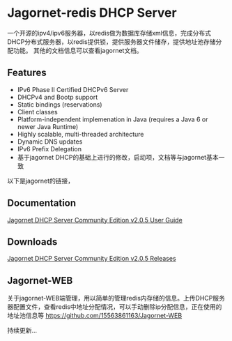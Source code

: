# Jagornet-redis DHCP Server
一个开源的ipv4/ipv6服务器，以redis做为数据库存储xml信息，完成分布式DHCP分布式服务器，以redis提供锁，提供服务器文件储存，提供地址池存储分配功能。
其他的文档信息可以查看jagornet文档。


## Features
* IPv6 Phase II Certified DHCPv6 Server
* DHCPv4 and Bootp support
* Static bindings (reservations)
* Client classes
* Platform-independent implemenation in Java (requires a Java 6 or newer Java Runtime)
* Highly scalable, multi-threaded architecture
* Dynamic DNS updates
* IPv6 Prefix Delegation
* 基于jagornet DHCP的基础上进行的修改，启动项，文档等与jagornet基本一致


以下是jagornet的链接，

## Documentation
[Jagornet DHCP Server Community Edition v2.0.5 User Guide](http://www.jagornet.com/products/dhcp-server/docs)

## Downloads
[Jagornet DHCP Server Community Edition v2.0.5 Releases](https://github.com/jagornet/dhcp/releases)

## Jagornet-WEB
关于jagornet-WEB端管理，用以简单的管理redis内存储的信息。上传DHCP服务器配置文件，查看redis中地址分配情况，可以手动删除ip分配信息，正在使用的地址池信息等
https://github.com/15563861163/Jagornet-WEB

持续更新...
